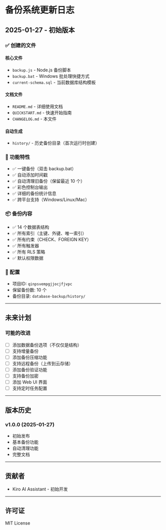 # 备份系统更新日志

## 2025-01-27 - 初始版本

### ✅ 创建的文件

#### 核心文件
- `backup.js` - Node.js 备份脚本
- `backup.bat` - Windows 批处理快捷方式
- `current-schema.sql` - 当前数据库结构模板

#### 文档文件
- `README.md` - 详细使用文档
- `QUICKSTART.md` - 快速开始指南
- `CHANGELOG.md` - 本文件

#### 自动生成
- `history/` - 历史备份目录（首次运行时创建）

### 🎯 功能特性

- ✅ 一键备份（双击 backup.bat）
- ✅ 自动添加时间戳
- ✅ 自动清理旧备份（保留最近 10 个）
- ✅ 彩色控制台输出
- ✅ 详细的备份统计信息
- ✅ 跨平台支持（Windows/Linux/Mac）

### 📦 备份内容

- ✅ 14 个数据表结构
- ✅ 所有索引（主键、外键、唯一索引）
- ✅ 所有约束（CHECK、FOREIGN KEY）
- ✅ 所有触发器
- ✅ 所有 RLS 策略
- ✅ 默认权限数据

### 🔧 配置

- 项目ID: `qinpsvempgjjocjfjvpc`
- 保留备份数: 10 个
- 备份目录: `database-backup/history/`

---

## 未来计划

### 可能的改进

- [ ] 添加数据备份选项（不仅仅是结构）
- [ ] 支持增量备份
- [ ] 添加备份压缩功能
- [ ] 支持远程备份（上传到云存储）
- [ ] 添加备份验证功能
- [ ] 支持备份加密
- [ ] 添加 Web UI 界面
- [ ] 支持定时任务配置

---

## 版本历史

### v1.0.0 (2025-01-27)
- 初始发布
- 基本备份功能
- 自动清理功能
- 完整文档

---

## 贡献者

- Kiro AI Assistant - 初始开发

---

## 许可证

MIT License
